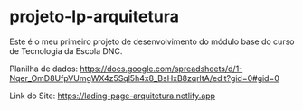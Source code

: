 # projeto-lp-arquitetura

Este é o meu primeiro projeto de desenvolvimento do módulo base do curso de Tecnologia da Escola DNC.

Planilha de dados:
https://docs.google.com/spreadsheets/d/1-Nqer_OmD8UfpVUmgWX4z5Sql5h4x8_BsHxB8zqrltA/edit?gid=0#gid=0

Link do Site: 
https://lading-page-arquitetura.netlify.app